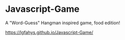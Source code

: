 # Javascript-Game
A "Word-Guess" Hangman inspired game, food edition!

https://lgfahys.github.io/Javascript-Game/
